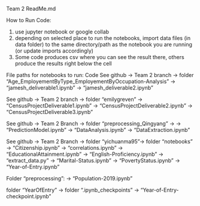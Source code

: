 Team 2 ReadMe.md

How to Run Code:
1. use jupyter notebook or google collab
2. depending on selected place to run the notebooks, import data files (in data folder) to the same directory/path as the notebook you are running (or update imports accordingly)
3. Some code produces csv where you can see the result there, others produce the results right below the cell


File paths for notebooks to run:
Code
See github -> Team 2 branch -> folder “Age_EmployementByType_EmployementByOccupation-Analysis” 
-> “jamesh_deliverable1.ipynb”
-> “jamesh_deliverable2.ipynb”

See github -> Team 2 branch -> folder “emilygreven” 
->  “CensusProjectDeliverable1.ipynb”
->  “CensusProjectDeliverable2.ipynb”
->  “CensusProjectDeliverable3.ipynb”

See github -> Team 2 Branch -> 
folder “preprocessing_Qingyang” -> 
-> “PredictionModel.ipynb”
-> “DataAnalysis.ipynb”
-> “DataExtraction.ipynb”

See github -> Team 2 Branch -> folder “yichuanma95”-> 
folder “notebooks” 
-> “Citizenship.ipynb”
-> “correlations.ipynb”
-> “EducationalAttainment.ipynb”
-> “English-Proficiency.ipynb”
-> “extract_data.py”
-> “Marital-Status.ipynb”
-> “PovertyStatus.ipynb”
-> “Year-of-Entry.ipynb”

Folder “preprocessing”:
-> “Population-2019.ipynb”

folder “YearOfEntry” -> folder “.ipynb_checkpoints” 
-> “Year-of-Entry-checkpoint.ipynb”
